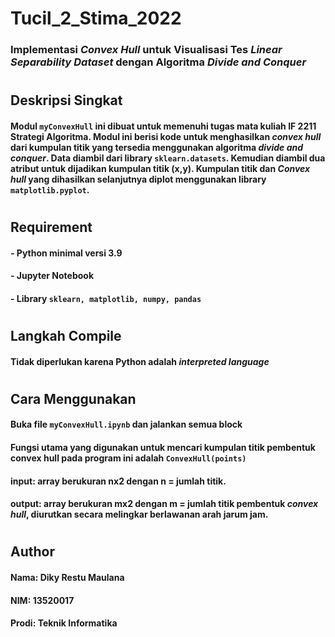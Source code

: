 # Tucil_2_Stima_2022

### Implementasi _Convex Hull_ untuk Visualisasi Tes _Linear Separability Dataset_ dengan Algoritma _Divide and Conquer_
#
## **Deskripsi Singkat**
#### Modul `myConvexHull` ini dibuat untuk memenuhi tugas mata kuliah IF 2211 Strategi Algoritma. Modul ini berisi kode untuk menghasilkan _convex hull_ dari kumpulan titik yang tersedia menggunakan algoritma _divide and conquer_. Data diambil dari library `sklearn.datasets`. Kemudian diambil dua atribut untuk dijadikan kumpulan titik (x,y). Kumpulan titik dan _Convex hull_ yang dihasilkan selanjutnya diplot menggunakan library `matplotlib.pyplot`.
#

## **Requirement**
#### - Python minimal versi 3.9
#### - Jupyter Notebook
#### - Library `sklearn, matplotlib, numpy, pandas`
#
## **Langkah Compile**
#### Tidak diperlukan karena Python adalah _interpreted language_
#
## **Cara Menggunakan**
#### Buka file `myConvexHull.ipynb` dan jalankan semua block
#### Fungsi utama yang digunakan untuk mencari kumpulan titik pembentuk convex hull pada program ini adalah `ConvexHull(points)`
#### input: array berukuran nx2 dengan n = jumlah titik. 
#### output: array berukuran mx2 dengan m = jumlah titik pembentuk _convex hull_, diurutkan secara melingkar berlawanan arah jarum jam.
#
## **Author**
#### Nama: Diky Restu Maulana
#### NIM: 13520017
#### Prodi: Teknik Informatika